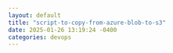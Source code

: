 ```yaml
---
layout: default
title: "script-to-copy-from-azure-blob-to-s3"
date: 2025-01-26 13:19:24 -0400
categories: devops
---
```



